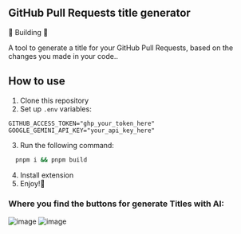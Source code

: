 ## GitHub Pull Requests title generator
🚧 Building 🚧

A tool to generate a title for your GitHub Pull Requests, based on the changes you made in your code..

## How to use
1. Clone this repository
2. Set up `.env` variables:
```.env
GITHUB_ACCESS_TOKEN="ghp_your_token_here"
GOOGLE_GEMINI_API_KEY="your_api_key_here"
```
3. Run the following command:
```bash
  pnpm i && pnpm build
```
4. Install extension
5. Enjoy!👻

### Where you find the buttons for generate Titles with AI:
![image](https://github.com/Teygeta/github-pr-extension/assets/98349901/814d054f-9775-41f8-a4d5-0a5809abc02b)
![image](https://github.com/Teygeta/github-pr-extension/assets/98349901/ef4db842-6c4d-453e-8d82-31fe2fbd0d0f)



